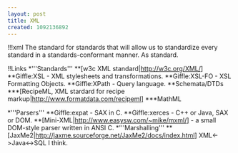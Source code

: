 ```yaml
---
layout: post
title: XML
created: 1092136892
---
```

!!!xml
The standard for standards that will allow us to standardize every standard in a standards-conformant manner.  As standard.
<!--break-->

!!Links
*'''Standards'''
**[w3c XML standard|http://w3c.org/XML/]
**Giffle:XSL - XML stylesheets and transformations.
**Giffle:XSL-FO - XSL Formatting Objects.
**Giffle:XPath - Query language.
**Schemata/DTDs
***[RecipeML, XML stardard for recipe markup|http://www.formatdata.com/recipeml]
***MathML

*'''Parsers'''
**Giffle:expat - SAX in C.
**Giffle:xerces - C++ or Java, SAX or DOM.
**[Mini-XML|http://www.easysw.com/~mike/mxml/] - a small DOM-style parser written in ANSI C.
*'''Marshalling'''
**[JaxMe2|http://jaxme.sourceforge.net/JaxMe2/docs/index.html] XML<->Java<->SQL I think.
